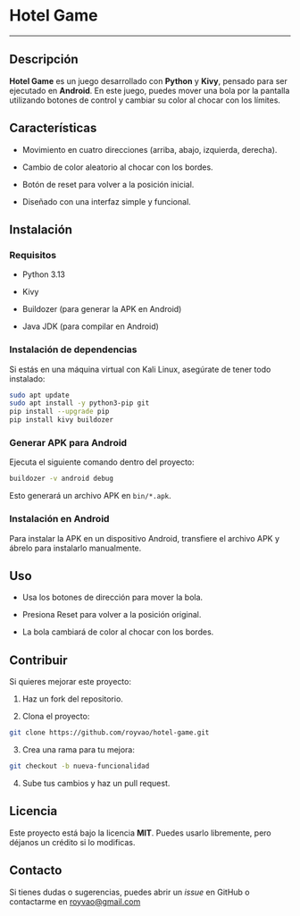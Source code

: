 # **Hotel Game**

---

## Descripción

**Hotel Game** es un juego desarrollado con **Python** y **Kivy**, pensado para ser ejecutado en **Android**. En este juego, puedes mover una bola por la pantalla utilizando botones de control y cambiar su color al chocar con los límites.

## Características

- Movimiento en cuatro direcciones (arriba, abajo, izquierda, derecha).

- Cambio de color aleatorio al chocar con los bordes.

- Botón de reset para volver a la posición inicial.

- Diseñado con una interfaz simple y funcional.

## Instalación

### Requisitos

- Python 3.13

- Kivy

- Buildozer (para generar la APK en Android)

- Java JDK (para compilar en Android)

### Instalación de dependencias

Si estás en una máquina virtual con Kali Linux, asegúrate de tener todo instalado:

```bash
sudo apt update
sudo apt install -y python3-pip git
pip install --upgrade pip
pip install kivy buildozer
```

### Generar APK para Android

Ejecuta el siguiente comando dentro del proyecto:

```bash
buildozer -v android debug
```

Esto generará un archivo APK en `bin/*.apk`.

### Instalación en Android

Para instalar la APK en un dispositivo Android, transfiere el archivo APK y ábrelo para instalarlo manualmente.

## Uso

- Usa los botones de dirección para mover la bola.

- Presiona Reset para volver a la posición original.

- La bola cambiará de color al chocar con los bordes.

## Contribuir

Si quieres mejorar este proyecto:

1. Haz un fork del repositorio.

2. Clona el proyecto:

```bash
git clone https://github.com/royvao/hotel-game.git
```

3. Crea una rama para tu mejora:

```bash
git checkout -b nueva-funcionalidad
```

4. Sube tus cambios y haz un pull request.

## Licencia

Este proyecto está bajo la licencia **MIT**. Puedes usarlo libremente, pero déjanos un crédito si lo modificas.

## Contacto

Si tienes dudas o sugerencias, puedes abrir un *issue* en GitHub o contactarme en royvao@gmail.com
